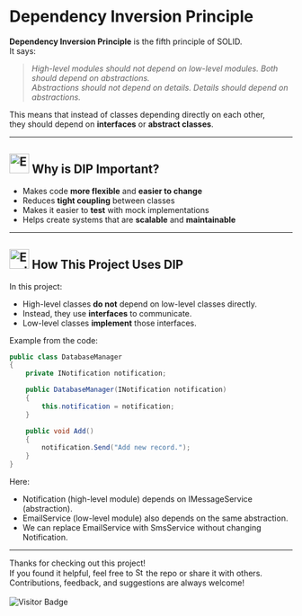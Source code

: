 # Dependency Inversion Principle

**Dependency Inversion Principle** is the fifth principle of SOLID.  
It says:

> *High-level modules should not depend on low-level modules. Both should depend on abstractions.*  
> *Abstractions should not depend on details. Details should depend on abstractions.*

This means that instead of classes depending directly on each other,  
they should depend on **interfaces** or **abstract classes**.

---

## <a href="https://www.linkedin.com/in/soheilsadeghii/"><img src="https://raw.githubusercontent.com/Tarikul-Islam-Anik/Telegram-Animated-Emojis/main/Smileys/Exploding%20Head.webp" alt="Exploding Head" width="35" height="35" /></a> Why is DIP Important?

- Makes code **more flexible** and **easier to change**
- Reduces **tight coupling** between classes
- Makes it easier to **test** with mock implementations
- Helps create systems that are **scalable** and **maintainable**

---

## <a href="https://www.linkedin.com/in/soheilsadeghii/"><img src="https://raw.githubusercontent.com/Tarikul-Islam-Anik/Telegram-Animated-Emojis/main/Symbols/Exclamation%20Question%20Mark.webp" alt="Exclamation Question Mark" width="35" height="35" /></a> How This Project Uses DIP

In this project:

- High-level classes **do not** depend on low-level classes directly.
- Instead, they use **interfaces** to communicate.
- Low-level classes **implement** those interfaces.

Example from the code:
```csharp
public class DatabaseManager
{
    private INotification notification;

    public DatabaseManager(INotification notification)
    {
        this.notification = notification;
    }

    public void Add()
    {
        notification.Send("Add new record.");
    }
}
```
Here:
- Notification (high-level module) depends on IMessageService (abstraction).
- EmailService (low-level module) also depends on the same abstraction.
- We can replace EmailService with SmsService without changing Notification.

---

Thanks for checking out this project!  
If you found it helpful, feel free to <a href="https://www.linkedin.com/in/soheilsadeghii/"><img src="https://raw.githubusercontent.com/Tarikul-Islam-Anik/Telegram-Animated-Emojis/main/Animals%20and%20Nature/Star.webp" alt="Star" width="15" height="15" /></a> the repo or share it with others.  
Contributions, feedback, and suggestions are always welcome!
<br>
<br>
![Visitor Badge](https://visitor-badge.laobi.icu/badge?page_id=SoheilSadeghii.DependencyInversionPrinciple)

